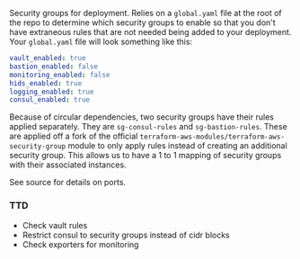 Security groups for deployment.  Relies on a `global.yaml` file at the root of the repo to determine which security groups to enable so that you don't have extraneous rules that are not needed being added to your deployment. Your `global.yaml` file will look something like this: 

```yaml
vault_enabled: true
bastion_enabled: false
monitoring_enabled: false
hids_enabled: true
logging_enabled: true
consul_enabled: true
```

Because of circular dependencies, two security groups have their rules applied separately.  They are `sg-consul-rules` and `sg-bastion-rules`.  These are applied off a fork of the official `terraform-aws-modules/terraform-aws-security-group` module to only apply rules instead of creating an additional security group.  This allows us to have a 1 to 1 mapping of security groups with their associated instances. 


See source for details on ports. 

### TTD 

- Check vault rules 
- Restrict consul to security groups instead of cidr blocks 
- Check exporters for monitoring 
